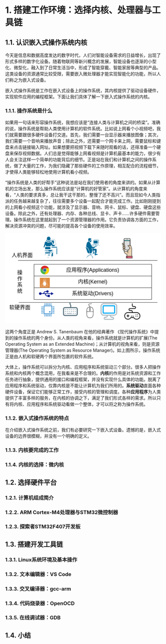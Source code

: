 # 1. 搭建工作环境：选择内核、处理器与工具链

## 1.1. 认识嵌入式操作系统内核

今天是信息和数据高度发达的数字时代，人们对智能设备需求的日益增长，出现了形式多样的数字化设备。随着物联网等新兴概念的发展，智能设备也逐渐的小型化、微型化，融入到了日常生活当中，形成了智能穿戴、智能家居等典型的产品。这类设备的资源通常比较受限，需要嵌入微处理器才能实现智能化的功能，所以人们称之为嵌入式设备。

嵌入式操作系统是工作在嵌入式设备上的操作系统，其内核提供了驱动设备硬件，实现软件应用的编程框架。下面让我们具体了解一下嵌入式操作系统的内核。

### 1.1.1. 操作系统是什么

如果用一句话来形容操作系统，我想应该是“连接人类与计算机之间的桥梁”。准确的说，操作系统是帮助人类使用计算机的软件系统。比如说上网看个小视频吧，我们就需要跟很多硬件设备打交道。首先，我们需要一台显示器来播放图像；其次，我们需要一个音响来播放声音；除此之外，还需要一个网卡来上网，需要鼠标和键盘来点击链接输入网址。如果想要把视频下载下来随时观看的话，还得准备一个硬盘来保存视频数据。人们总是觉得能够上网看视频是计算机最基本的能力，很少有人会关注这样一个简单的功能背后的细节。正是站在我们和计算机之间的操作系统，做了大量的工作，为我们隐藏了那些硬件的工作原理，相互配合的流程细节，才使得人类能够轻松地使用计算机看小视频。

“操作系统是人类的好帮手”这种说法是站在我们使用者的角度来讲的。如果从计算机的立场出发，那么操作系统应该是“计算机的好管家”。从计算机的角度来看，“人类的要求真多，总让我干这干那的，整慢了还不高兴”。而且现如今人类指派的任务越来越复杂了，往往需要多个设备一起配合才能完成工作。比如刚刚提到的上网看小视频这个功能，就涉及了显示器、音响、网卡、鼠标、键盘、硬盘这些设备。除此之外，还有处理器、内存、各种总线、显卡、声卡……许多硬件需要管理。操作系统在这里就起到了一个资源管理器的作用。它负责协调各方面的工作，解决资源冲突的问题，尽可能的提高各个设备的使用效率。

![操作系统示意图](./ch1/img/OperatingSystem.png)

这两个角度正是 Andrew S. Tanenbaum 在他的经典著作 《现代操作系统》中提到的操作系统的两个身份。从人类的视角来看，操作系统就是计算机的扩展(The Operating System as an Extended Machine)；从计算机的视角来看，则是资源管理器(The Operating System as Resource Manager)。如上图所示，操作系统正是由人机和软硬两个界面所包裹的软件系统。

大体上，操作系统可以拆分为内核、应用程序和系统驱动三个部分。很多人把操作系统和内核两个概念混用，在我看来是不合理的。**内核**的作用是对系统资源和工作任务进行抽象，提供通用的接口和编程框架，并没有实现什么具体的功能。脱离了应用程序和系统驱动，仅靠内核是不能让计算机为我们所用的。**系统驱动**直面各种硬件设备，保证它们能够正常工作，接受内核的管理和调度。各种**应用程序**为人类提供了丰富多样的服务，在内核的协调之下，满足了我们形式各样的需求。所以只有将内核、应用程序和系统驱动看做一个整体，才可以将之称为操作系统。

### 1.1.2. 嵌入式操作系统的特点

在介绍嵌入式操作系统之前，我们有必要研究一下嵌入式设备。遗憾的是，嵌入式设备的边界很模糊，并没有一个明确的定义。







### 1.1.3. 内核要完成的工作



### 1.1.4. 内核的选择：微内核




## 1.2. 选择硬件平台
### 1.2.1. 计算机组成简介
### 1.2.2. ARM Cortex-M4处理器与STM32微控制器
### 1.2.3. 探索者STM32F407开发板
## 1.3. 搭建开发工具链
### 1.3.1. Linux系统环境及基本操作
### 1.3.2. 文本编辑器：VS Code
### 1.3.3. 交叉编译器：gcc-arm
### 1.3.4. 代码烧录器：OpenOCD
### 1.3.5. 在线调试器：GDB
## 1.4. 小结 

